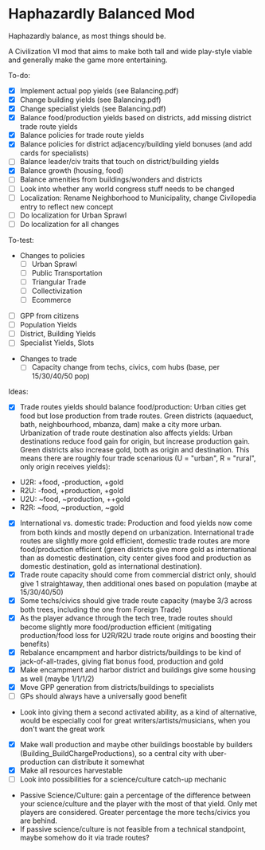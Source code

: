 # Haphazardly Balanced Mod

Haphazardly balance, as most things should be.

A Civilization VI mod that aims to make both tall and wide play-style viable and generally make the game more entertaining.

To-do:
- [x] Implement actual pop yields (see Balancing.pdf)
- [x] Change building yields (see Balancing.pdf)
- [x] Change specialist yields (see Balancing.pdf)
- [x] Balance food/production yields based on districts, add missing district trade route yields
- [x] Balance policies for trade route yields
- [x] Balance policies for district adjacency/building yield bonuses (and add cards for specialists)
- [ ] Balance leader/civ traits that touch on district/building yields
- [x] Balance growth (housing, food)
- [ ] Balance amenities from buildings/wonders and districts
- [ ] Look into whether any world congress stuff needs to be changed
- [ ] Localization: Rename Neighborhood to Municipality, change Civilopedia entry to reflect new concept
- [ ] Do localization for Urban Sprawl
- [ ] Do localization for all changes

To-test:
- Changes to policies
  - [ ] Urban Sprawl
  - [ ] Public Transportation
  - [ ] Triangular Trade
  - [ ] Collectivization
  - [ ] Ecommerce
- [ ] GPP from citizens
- [ ] Population Yields
- [ ] District, Building Yields
- [ ] Specialist Yields, Slots
- Changes to trade
  - [ ] Capacity change from techs, civics, com hubs (base, per 15/30/40/50 pop)

Ideas:
- [x] Trade routes yields should balance food/production: Urban cities get food but lose production from trade routes. Green districts (aquaeduct, bath, neighbourhood, mbanza, dam) make a city more urban. Urbanization of trade route destination also affects yields: Urban destinations reduce food gain for origin, but increase production gain. Green districts also increase gold, both as origin and destination. This means there are roughly four trade scenarious (U = "urban", R = "rural", only origin receives yields):
 - U2R: +food, -production,  +gold
 - R2U: -food, +production,  +gold
 - U2U: ~food, ~production, ++gold
 - R2R: ~food, ~production,  ~gold
- [x] International vs. domestic trade: Production and food yields now come from both kinds and mostly depend on urbanization. International trade routes are slightly more gold efficient, domestic trade routes are more food/production efficient (green districts give more gold as international than as domestic destination, city center gives food and production as domestic destination, gold as international destination).
- [x] Trade route capacity should come from commercial district only, should give 1 straightaway, then additional ones based on population (maybe at 15/30/40/50)
- [x] Some techs/civics should give trade route capacity (maybe 3/3 across both trees, including the one from Foreign Trade)
- [x] As the player advance through the tech tree, trade routes should become slightly more food/production efficient (mitigating production/food loss for U2R/R2U trade route origins and boosting their benefits)
- [x] Rebalance encampment and harbor districts/buildings to be kind of jack-of-all-trades, giving flat bonus food, production and gold
- [x] Make encampment and harbor district and buildings give some housing as well (maybe 1/1/1/2)
- [x] Move GPP generation from districts/buildings to specialists
- [ ] GPs should always have a universally good benefit
 - Look into giving them a second activated ability, as a kind of alternative, would be especially cool for great writers/artists/musicians, when you don't want the great work
- [x] Make wall production and maybe other buildings boostable by builders (Building_BuildChargeProductions), so a central city with uber-production can distribute it somewhat
- [x] Make all resources harvestable
- [ ] Look into possibilities for a science/culture catch-up mechanic
 - Passive Science/Culture: gain a percentage of the difference between your science/culture and the player with the most of that yield. Only met players are considered. Greater percentage the more techs/civics you are behind.
 - If passive science/culture is not feasible from a technical standpoint, maybe somehow do it via trade routes?